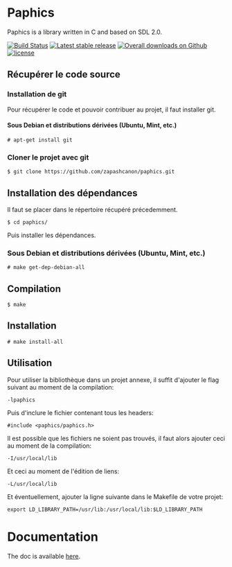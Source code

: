 # Paphics

Paphics is a library written in C and based on SDL 2.0.

[![Build Status](https://travis-ci.org/zapashcanon/paphics.svg?branch=master)](https://travis-ci.org/zapashcanon/paphics)
[![Latest stable release](https://img.shields.io/github/release/zapashcanon/paphics.svg?maxAge=2592000)](https://github.com/zapashcanon/paphics/releases)
[![Overall downloads on Github](https://img.shields.io/github/downloads/zapashcanon/paphics/total.svg?maxAge=2592000)](https://github.com/zapashcanon/paphics/releases)
[![license](https://img.shields.io/github/license/zapashcanon/paphics.svg?maxAge=2592000)](http://unlicense.org/)

## Récupérer le code source

### Installation de git

Pour récupérer le code et pouvoir contribuer au projet, il faut installer git.

#### Sous Debian et distributions dérivées (Ubuntu, Mint, etc.)

    # apt-get install git

### Cloner le projet avec git

    $ git clone https://github.com/zapashcanon/paphics.git

## Installation des dépendances

Il faut se placer dans le répertoire récupéré précedemment.

    $ cd paphics/

Puis installer les dépendances.

### Sous Debian et distributions dérivées (Ubuntu, Mint, etc.)

    # make get-dep-debian-all

## Compilation

    $ make

## Installation

    # make install-all

## Utilisation

Pour utiliser la bibliothèque dans un projet annexe, il suffit d'ajouter le flag suivant au moment de la compilation:

    -lpaphics

Puis d'inclure le fichier contenant tous les headers:

    #include <paphics/paphics.h>

Il est possible que les fichiers ne soient pas trouvés, il faut alors ajouter ceci au moment de la compilation:

    -I/usr/local/lib

Et ceci au moment de l'édition de liens:

    -L/usr/local/lib

Et éventuellement, ajouter la ligne suivante dans le Makefile de votre projet:

    export LD_LIBRARY_PATH=/usr/lib:/usr/local/lib:$LD_LIBRARY_PATH

# Documentation

The doc is available [here](http://www.ndrs.fr/paphics/doc.pdf).
